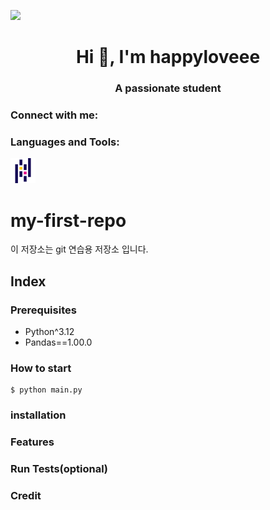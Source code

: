 ![](./src/UNICER_logo.png)

<h1 align="center">Hi 👋, I'm happyloveee</h1>
<h3 align="center">A passionate student</h3>

<h3 align="left">Connect with me:</h3>
<p align="left">
</p>

<h3 align="left">Languages and Tools:</h3>
<p align="left"> <a href="https://pandas.pydata.org/" target="_blank" rel="noreferrer"> <img src="https://raw.githubusercontent.com/devicons/devicon/2ae2a900d2f041da66e950e4d48052658d850630/icons/pandas/pandas-original.svg" alt="pandas" width="40" height="40"/> </a> </p>

# my-first-repo

이 저장소는 git 연습용 저장소 입니다.

## Index

### Prerequisites

- Python^3.12
- Pandas==1.00.0

### How to start

``` shell
$ python main.py
```

### installation

### Features

### Run Tests(optional)

### Credit
